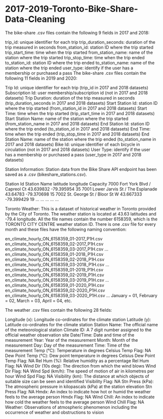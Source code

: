 # 2017-2019-Toronto-Bike-Share-Data-Cleaning

The bike-share .csv files contain the following 9 fields in 2017 and 2018:

trip_id: unique identifier for each trip
trip_duration_seconds: duration of the trip measured in seconds
from_station_id: station ID where the trip started
trip_start_time: time when the trip started
from_station_name: name of the station where the trip started
trip_stop_time: time when the trip ended
to_station_id: station ID where the trip ended
to_station_name: name of the station where the trip ended
user_type: identify if the user has a membership or purchased a pass
The bike-share .csv files contain the following 11 fields in 2019 and 2020:

Trip Id: unique identifier for each trip (trip_id in 2017 and 2018 datasets)
Subscription Id: user membership/subscription id (not in 2017 and 2018 datasets)
Trip  Duration: duration of the trip measured in seconds (trip_duration_seconds in 2017 and 2018 datasets)
Start Station Id: station ID where the trip started (from_station_id in 2017 and 2018 datasets)
Start Time: time when the trip started (trip_start_time in 2017 and 2018 datasets)
Start Station Name: name of the station where the trip started (from_station_name in 2017 and 2018 datasets)
End Station Id: station ID where the trip ended (to_station_id in 2017 and 2018 datasets)
End Time: time when the trip ended (trip_stop_time in 2017 and 2018 datasets)
End Station Name: name of the station where the trip ended (to_station_name in 2017 and 2018 datasets)
Bike Id: unique identifier of each bicycle in circulation (not in 2017 and 2018 datasets)
User Type: identify if the user has a membership or purchased a pass (user_type in 2017 and 2018 datasets)
 

Station Information: Station data from the Bike Share API endpoint has been saved as a .csv (bikeshare_stations.csv).

Station Id	Station Name	latitude	longitude	Capacity
7000	Fort York  Blvd / Capreol Ct	43.639832	-79.395954	35
7001	Lower Jarvis St / The Esplanade	43.64783	-79.370698	15
7002	St. George St / Bloor St W	43.667333	-79.399429	19
...	...	...	...	...
 

Toronto Weather:  This is a dataset of historical weather in Toronto provided by the City of Toronto. The weather station is located at  43.63 latitudes and -79.4 longitude. All the file names contain the number 6158359, which is the TORONTO CITY CENTRE weather station ID. There is one .csv file for every month and these files have the following naming convention:

en_climate_hourly_ON_6158359_01-2017_P1H.csv
en_climate_hourly_ON_6158359_02-2017_P1H.csv
en_climate_hourly_ON_6158359_03-2017_P1H.csv
...
en_climate_hourly_ON_6158359_01-2018_P1H.csv
en_climate_hourly_ON_6158359_02-2018_P1H.csv
en_climate_hourly_ON_6158359_03-2018_P1H.csv
...
en_climate_hourly_ON_6158359_01-2019_P1H.csv
en_climate_hourly_ON_6158359_02-2019_P1H.csv
en_climate_hourly_ON_6158359_03-2019_P1H.csv
...
en_climate_hourly_ON_6158359_01-2020_P1H.csv
en_climate_hourly_ON_6158359_02-2020_P1H.csv
en_climate_hourly_ON_6158359_03-2020_P1H.csv
...
January = 01, February = 02, March = 03, April = 04, etc.

The weather .csv files contain the following 28 fields:

Longitude (x): Longitude co-ordinates for the climate station
Latitude (y): Latitude co-ordinates for the climate station
Station Name: The official name of the meteorological station
Climate ID: A 7 digit number assigned to the official weather observation site
Date/Time: Date and time of the measurement
Year: Year of the measurement
Month: Month of the measurement
Day: Day of the measurement
Time: Time of the measurement
Temp (°C): Temperature in degrees Celsius
Temp Flag: NA
Dew Point Temp (°C): Dew point temperature in degrees Celsius
Dew Point Temp Flag: NA
Rel Hum (%): Relative humidity as a percentage
Rel Hum Flag: NA
Wind Dir (10s deg): The direction from which the wind blows
Wind Dir Flag: NA
Wind Spd (km/h): The speed of motion of air in kilometres per hour
Wind Spd Flag: NA
Visibility (km): The distance at which objects of suitable size can be seen and identified
Visibility Flag: NA
Stn Press (kPa): The atmospheric pressure in kilopascals (kPa) at the station elevation
Stn Press Flag: NA
Hmdx: An index to indicate how hot or humid the weather feels to the average person
Hmdx Flag: NA
Wind Chill: An index to indicate how cold the weather feels to the average person
Wind Chill Flag: NA
Weather: Observations of atmospheric phenomenon including the occurrence of weather and obstructions to vision
